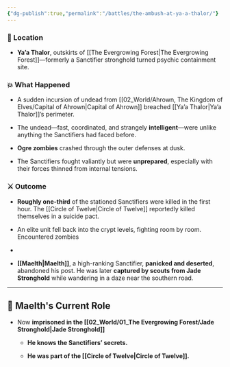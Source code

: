```yaml
---
{"dg-publish":true,"permalink":"/battles/the-ambush-at-ya-a-thalor/"}
---
```


### 📍 Location

- **Ya’a Thalor**, outskirts of [[The Evergrowing Forest\|The Evergrowing Forest]]—formerly a Sanctifier stronghold turned psychic containment site.

### 💥 What Happened

- A sudden incursion of undead from [[02_World/Ahrown, The Kingdom of Elves/Capital of Ahrown\|Capital of Ahrown]] breached [[Ya’a Thalor\|Ya’a Thalor]]’s perimeter.
    
- The undead—fast, coordinated, and strangely **intelligent**—were unlike anything the Sanctifiers had faced before. 
    
- **Ogre zombies** crashed through the outer defenses at dusk.
    
- The Sanctifiers fought valiantly but were **unprepared**, especially with their forces thinned from internal tensions. 

### ⚔️ Outcome

- **Roughly one-third** of the stationed Sanctifiers were killed in the first hour. The [[Circle of Twelve\|Circle of Twelve]] reportedly killed themselves in a suicide pact.
    
- An elite unit fell back into the crypt levels, fighting room by room. Encountered zombies
    
- 
    
- **[[Maelth\|Maelth]]**, a high-ranking Sanctifier, **panicked and deserted**, abandoned his post. He was later **captured by scouts from Jade Stronghold** while wandering in a daze near the southern road. 

---

## 👤 Maelth's Current Role

- Now **imprisoned in the [[02_World/01_The Evergrowing Forest/Jade Stronghold\|Jade Stronghold]]**
    - **He knows the Sanctifiers’ secrets.**
        
    - **He was part of the [[Circle of Twelve\|Circle of Twelve]].**
